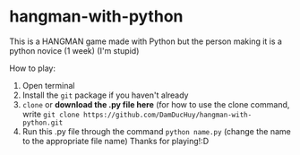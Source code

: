 # hangman-with-python
This is a HANGMAN game made with Python but the person making it is a python novice (1 week)
(I'm stupid)

How to play:

1. Open terminal
2. Install the `git` package if you haven't already
3. `clone` or **download the .py file here**
(for how to use the clone command, write `git clone https://github.com/DamDucHuy/hangman-with-python.git`
4. Run this .py file through the command `python name.py`
(change the name to the appropriate file name)
Thanks for playing!:D
